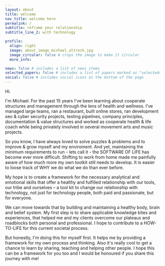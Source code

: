 ```yaml
---
layout: about
title: welcome
nav_title: welcome here
permalink: /
subtitle: reframe your relationship
subtitle_line_2: with technology

profile:
  align: right
  image: about_image_michael_altrock.jpg
  image_circular: false # crops the image to make it circular
  more_info:

news: false # includes a list of news items
selected_papers: false # includes a list of papers marked as "selected={true}"
social: false # includes social icons at the bottom of the page
---
```


Hi.

I'm Michael. For the past 15 years I've been learning about cooperate structures and management through the lens of health and wellness. I've managed large teams, ran a restaurant, built online stores, ran development seo & cyber security projects, testing pipelines, company principles, documentation & value structures and worked as cooperate health & life coach while being privately involved in several movement arts and music projects.

So you know, I have always loved to solve puzzles & problems and to improve & grow myself and my enviroment. And yet, maintaining the minimum requirements to run - lets call it - the SOFTWARE OF LIFE has become ever more difficult. Shifting to work from home made me painfully aware of how much more my own toolkit still needs to develop. It is easier to loose track of WHY we do what we do than ever before.

My hope is to create a framework for the necessary analytical and emotional skills that offer a healthy and fulfilled relationship with our tools, our tribe and ourselves – a tool kit to change our relationship with technology, not just for technology people, both paid and passionate, but for everyone.

We can move towards that by building and maintaining a healthy body, brain and belief system. My first step is to share applicable knowledge bites and experiences, that helped me and my clients overcome our plateaus and roadblocks both personal and professional. I hope to contribute to a HOW-TO-LIFE for this current societal process.

But honestly, I'm doing this for myself first. It helps me by providing a framework for my own process and thinking. Also it's really cool to get a chance to learn by sharing, teaching and helping other people. I hope this can be a framework for you too and I would be honoured if you share this journey with me!